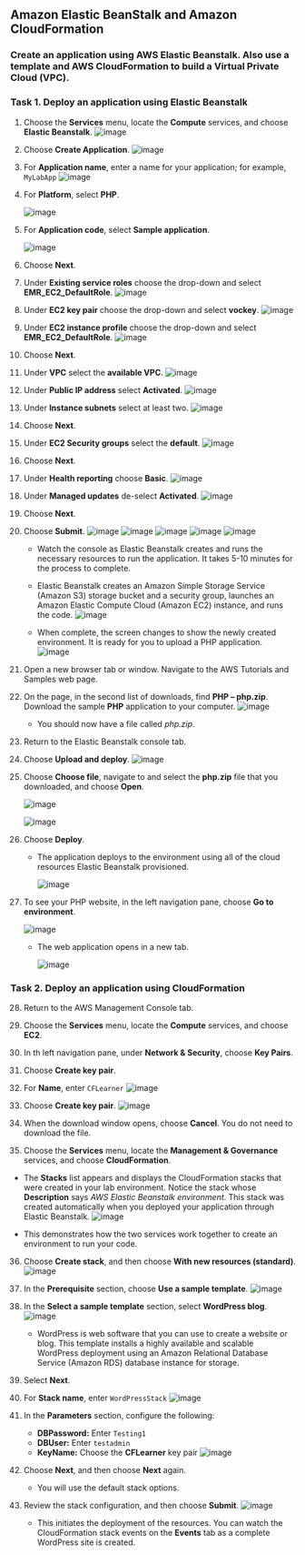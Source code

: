 ## Amazon Elastic BeanStalk and Amazon CloudFormation
### Create an application using AWS Elastic Beanstalk. Also use a template and AWS CloudFormation to build a Virtual Private Cloud (VPC).

### Task 1. Deploy an application using Elastic Beanstalk
1. Choose the **Services** menu, locate the **Compute** services, and choose **Elastic Beanstalk**.
   ![image](https://github.com/swatipal1010/AWS_services_hands_on/assets/110754474/7539bd40-69a0-4e6d-840e-155e1c1a6725)

2. Choose **Create Application**.
   ![image](https://github.com/swatipal1010/AWS_services_hands_on/assets/110754474/c9dbacf3-1b1c-4659-9a63-d94f7e713f6e)

3. For **Application name**, enter a name for your application; for example, `MyLabApp`
   ![image](https://github.com/swatipal1010/AWS_services_hands_on/assets/110754474/b8957e4a-4969-4b58-9d1e-945d8feefcb8)
   

4. For **Platform**, select **PHP**.
   
   ![image](https://github.com/swatipal1010/AWS_services_hands_on/assets/110754474/599d9a75-a928-41de-ba56-503e5fa78cd5)
   

5. For **Application code**, select **Sample application**.
   
    ![image](https://github.com/swatipal1010/AWS_services_hands_on/assets/110754474/a5ce2cb5-1f52-4bf1-82e5-6e700885633f)
   

6. Choose **Next**.
    
7. Under **Existing service roles** choose the drop-down and select **EMR_EC2_DefaultRole**.
    ![image](https://github.com/swatipal1010/AWS_services_hands_on/assets/110754474/ca1d2567-2c96-4b0f-97bc-c6828f4aec98)

8. Under **EC2 key pair** choose the drop-down and select **vockey**.
    ![image](https://github.com/swatipal1010/AWS_services_hands_on/assets/110754474/68e23c62-eacb-41a0-9ce8-b2eea5fb638e)

9. Under **EC2 instance profile** choose the drop-down and select **EMR_EC2_DefaultRole**.
    ![image](https://github.com/swatipal1010/AWS_services_hands_on/assets/110754474/578b49b2-5af6-4e1b-9b8e-1c0ab6bc86cf)

10. Choose **Next**.
11. Under **VPC** select the **available VPC**.
    ![image](https://github.com/swatipal1010/AWS_services_hands_on/assets/110754474/2830d7b0-8744-4194-918a-88cf6c9041f1)

12. Under **Public IP address** select **Activated**.
    ![image](https://github.com/swatipal1010/AWS_services_hands_on/assets/110754474/75d97b42-1926-46e7-808d-c86de12b44c8)

13. Under **Instance subnets** select at least two.
    ![image](https://github.com/swatipal1010/AWS_services_hands_on/assets/110754474/a790b17c-b4b2-4c8c-8c72-2851f627376f)

14. Choose **Next**.
15. Under **EC2 Security groups** select the **default**.
    ![image](https://github.com/swatipal1010/AWS_services_hands_on/assets/110754474/b19a3b5f-a0db-47b0-a2b8-63d553734ffd)

16. Choose **Next**.
17. Under **Health reporting** choose **Basic**.
    ![image](https://github.com/swatipal1010/AWS_services_hands_on/assets/110754474/0aa768f8-e6a3-454c-add3-db3e2d16ddb3)

18. Under **Managed updates** de-select **Activated**.
    ![image](https://github.com/swatipal1010/AWS_services_hands_on/assets/110754474/50ae7bb7-2d20-4ebe-84aa-e8e46e19e00e)

19. Choose **Next**.
20. Choose **Submit**.
    ![image](https://github.com/swatipal1010/AWS_services_hands_on/assets/110754474/11fd2147-1595-45c8-bb9f-d09df6fdcd41)
    ![image](https://github.com/swatipal1010/AWS_services_hands_on/assets/110754474/a480f8ee-15e7-4090-9538-ec962ea7b468)
    ![image](https://github.com/swatipal1010/AWS_services_hands_on/assets/110754474/c99b33b8-8ef2-4531-9591-5108ccd4e122)
    ![image](https://github.com/swatipal1010/AWS_services_hands_on/assets/110754474/714db5f4-333a-49ee-8bd1-16c1e0e21cea)
    ![image](https://github.com/swatipal1010/AWS_services_hands_on/assets/110754474/5d21493a-af1f-4ec4-8f78-44f36520ebf6)



    - Watch the console as Elastic Beanstalk creates and runs the necessary resources to run the application. It takes 5-10 minutes for the process to complete.
    - Elastic Beanstalk creates an Amazon Simple Storage Service (Amazon S3) storage bucket and a security group, launches an Amazon Elastic Compute Cloud (Amazon EC2) instance, and runs the code.
      ![image](https://github.com/swatipal1010/AWS_services_hands_on/assets/110754474/1ec23428-5164-4185-b010-bee3c801b181)

    - When complete, the screen changes to show the newly created environment. It is ready for you to upload a PHP application.
      ![image](https://github.com/swatipal1010/AWS_services_hands_on/assets/110754474/a59de390-e68b-4a38-b60a-261ee24646c0)

21. Open a new browser tab or window. Navigate to the AWS Tutorials and Samples web page.
22. On the page, in the second list of downloads, find **PHP – php.zip**. Download the sample **PHP** application to your computer.
    ![image](https://github.com/swatipal1010/AWS_services_hands_on/assets/110754474/cb8f6fc9-a1a0-4590-aafe-4dfeb9a424a7)

    - You should now have a file called _php.zip_.
23. Return to the Elastic Beanstalk console tab.
24. Choose **Upload and deploy**.
    ![image](https://github.com/swatipal1010/AWS_services_hands_on/assets/110754474/23f380b8-c2f6-40b9-a904-152ccd627379)

25. Choose **Choose file**, navigate to and select the **php.zip** file that you downloaded, and choose **Open**.
    
    ![image](https://github.com/swatipal1010/AWS_services_hands_on/assets/110754474/1c76c9c7-fd1a-4dbf-8507-218ed506f6a2)
    
    ![image](https://github.com/swatipal1010/AWS_services_hands_on/assets/110754474/7c2bb649-2f68-4a30-9465-74392d73f9a3)

26. Choose **Deploy**.
    - The application deploys to the environment using all of the cloud resources Elastic Beanstalk provisioned.
      
      ![image](https://github.com/swatipal1010/AWS_services_hands_on/assets/110754474/3d49fcb6-d517-49ec-8b7f-31e821e061b0)

27. To see your PHP website, in the left navigation pane, choose **Go to environment**.
    
    ![image](https://github.com/swatipal1010/AWS_services_hands_on/assets/110754474/7e0a4b71-c60f-44ad-844f-049d9ce65c74)
    

    - The web application opens in a new tab.
      
      ![image](https://github.com/swatipal1010/AWS_services_hands_on/assets/110754474/a5c4291c-fca9-483d-998f-47eaf3d75735)



### Task 2. Deploy an application using CloudFormation
28. Return to the AWS Management Console tab.
29. Choose the **Services** menu, locate the **Compute** services, and choose **EC2**.
30. In th left navigation pane, under **Network & Security**, choose **Key Pairs**.
31. Choose **Create key pair**.
32. For **Name**, enter `CFLearner`
    ![image](https://github.com/swatipal1010/AWS_services_hands_on/assets/110754474/58abaaab-5940-43c1-8d06-a46de09df26f)

33. Choose **Create key pair**.
    ![image](https://github.com/swatipal1010/AWS_services_hands_on/assets/110754474/84441b19-4ff5-460d-b3d2-4c31f31a255a)

34. When the download window opens, choose **Cancel**. You do not need to download the file.
35. Choose the **Services** menu, locate the **Management & Governance** services, and choose **CloudFormation**.
   - The **Stacks** list appears and displays the CloudFormation stacks that were created in your lab environment. Notice the stack whose **Description** says _AWS Elastic Beanstalk environment_. This stack was created automatically when you deployed your application through Elastic Beanstalk.
     ![image](https://github.com/swatipal1010/AWS_services_hands_on/assets/110754474/10f11f8a-3aab-49aa-a1ff-98999f2c1c58)

   - This demonstrates how the two services work together to create an environment to run your code.
36. Choose **Create stack**, and then choose **With new resources (standard)**.
    ![image](https://github.com/swatipal1010/AWS_services_hands_on/assets/110754474/c0e40c52-e903-4406-9010-3f4ba33ca3c4)

37. In the **Prerequisite** section, choose **Use a sample template**.
    ![image](https://github.com/swatipal1010/AWS_services_hands_on/assets/110754474/dc437587-6e1b-48a8-8730-bd5353fb93af)

38. In the **Select a sample template** section, select **WordPress blog**.
    ![image](https://github.com/swatipal1010/AWS_services_hands_on/assets/110754474/73fc6c5a-56a6-4375-97f6-bf1405367379)

    - WordPress is web software that you can use to create a website or blog. This template installs a highly available and scalable WordPress deployment using an Amazon Relational Database Service (Amazon RDS) database instance for storage.
39. Select **Next**.
40. For **Stack name**, enter `WordPressStack`
    ![image](https://github.com/swatipal1010/AWS_services_hands_on/assets/110754474/d27c3b2b-3538-4635-b3ca-063a44c36e01)

41. In the **Parameters** section, configure the following:
    - **DBPassword:** Enter `Testing1 ` 
    - **DBUser:** Enter `testadmin`
    - **KeyName:** Choose the **CFLearner** key pair
      ![image](https://github.com/swatipal1010/AWS_services_hands_on/assets/110754474/1b13c8bf-3867-4e07-8858-fe164af4a640)

42. Choose **Next**, and then choose **Next** again.
    - You will use the default stack options.
43. Review the stack configuration, and then choose **Submit**.
    ![image](https://github.com/swatipal1010/AWS_services_hands_on/assets/110754474/f951fd73-5076-4080-ac5c-8bec95f15f74)

    - This initiates the deployment of the resources. You can watch the CloudFormation stack events on the **Events** tab as a complete WordPress site is created.
